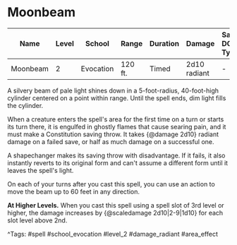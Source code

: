 # Moonbeam

| Name | Level | School | Range | Duration | Damage | Save DC & Type |
|------|-------|--------|-------|----------|--------|----------------|
| Moonbeam | 2 | Evocation | 120 ft. | Timed | 2d10 radiant | - |

A silvery beam of pale light shines down in a 5-foot-radius, 40-foot-high cylinder centered on a point within range. Until the spell ends, dim light fills the cylinder.

When a creature enters the spell's area for the first time on a turn or starts its turn there, it is engulfed in ghostly flames that cause searing pain, and it must make a Constitution saving throw. It takes {@damage 2d10} radiant damage on a failed save, or half as much damage on a successful one.

A shapechanger makes its saving throw with disadvantage. If it fails, it also instantly reverts to its original form and can't assume a different form until it leaves the spell's light.

On each of your turns after you cast this spell, you can use an action to move the beam up to 60 feet in any direction.

**At Higher Levels.** When you cast this spell using a spell slot of 3rd level or higher, the damage increases by {@scaledamage 2d10|2-9|1d10} for each slot level above 2nd.

^Tags: #spell #school_evocation #level_2 #damage_radiant #area_effect